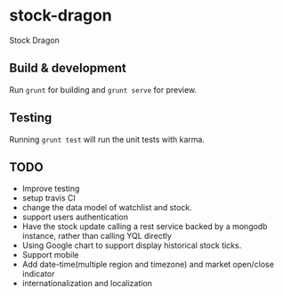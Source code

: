 # stock-dragon

Stock Dragon

## Build & development

Run `grunt` for building and `grunt serve` for preview.

## Testing

Running `grunt test` will run the unit tests with karma.

## TODO
* Improve testing
* setup travis CI
* change the data model of watchlist and stock.
* support users authentication
* Have the stock update calling a rest service backed by a mongodb instance, rather than calling YQL directly
* Using Google chart to support display historical stock ticks.
* Support mobile
* Add date-time(multiple region and timezone) and market open/close indicator
* internationalization and localization
